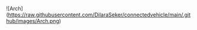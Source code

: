 ![Arch] (https://raw.githubusercontent.com/DilaraSeker/connectedvehicle/main/.github/images/Arch.png)
